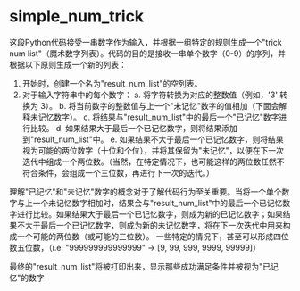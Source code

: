 # simple_num_trick

这段Python代码接受一串数字作为输入，并根据一组特定的规则生成一个"trick num list"（魔术数字列表）。代码的目的是接收一串单个数字（0-9）的序列，并根据以下原则生成一个新的列表：

1. 开始时，创建一个名为"result_num_list"的空列表。
2. 对于输入字符串中的每个数字： a. 将字符转换为对应的整数值（例如，'3' 转换为 3）。 b. 将当前数字的整数值与上一个"未记忆"数字的值相加（下面会解释未记忆数字）。 c. 将结果与"result_num_list"中的最后一个"已记忆"数字进行比较。 d. 如果结果大于最后一个已记忆数字，则将结果添加到"result_num_list"中。 e. 如果结果不大于最后一个已记忆数字，则将结果视为可能的两位数字（十位和个位），并将其保留为"未记忆"，以便在下一次迭代中组成一个两位数。（当然，在特定情况下，也可能这样的两位数任然不符合条件，会组成一个三位数，再进行下一次的迭代。）

理解"已记忆"和"未记忆"数字的概念对于了解代码行为至关重要。当将一个单个数字与上一个未记忆数字相加时，结果会与"result_num_list"中的最后一个已记忆数字进行比较。如果结果大于最后一个已记忆数字，则成为新的已记忆数字；如果结果不大于最后一个已记忆数字，则成为新的未记忆数字，将在下一次迭代中用来构成一个可能的两位数（或可能的三位数）。 一些特定的情况下，甚至可以形成四位数五位数，（i.e: "999999999999999" -> [9, 99, 999, 9999, 99999]）

最终的"result_num_list"将被打印出来，显示那些成功满足条件并被视为"已记忆"的数字
